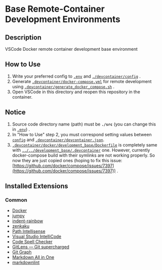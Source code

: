 # Base Remote-Container Development Environments

## Description

VSCode Docker remote container development base environment

## How to Use

1. Write your preferred config to [`.env`](./.env) and [`./devcontainer/config`](./.devcontainer/config) .
2. Generate [`.devcontainer/docker-compose.yml`](./.devcontainer/docker-compose.yml) for remote development using [`.devcontainer/generate_docker_compose.sh`](./.devcontainer/generate_docker_compose.sh) .
3. Open VSCode in this directory and reopen this repository in the container.

## Notice

1. Source code directory name (path) must be **`./src`** (you can change this in [`.env`](./.env)) .
2. In "How to Use" step 2, you must correspond setting values between [`config`](./.devcotainer/../.devcontainer/config) and [`.devcontainer/devcontainer.json`](.devcontainer/devcontainer.json).
3. [`.devcontainer/docker/development_base/Dockerfile`](./.devcontainer/docker/development_base/Dockerfile) is completely same with [`../../development_base/.devcontainer`](../../development_base/.devcontainer) one. However, currently docker-compose build with their symlinks are not working properly. So now they are just copied ones (hoping to fix this issue: [https://github.com/docker/compose/issues/7397](https://github.com/docker/compose/issues/7397)) .

## Installed Extensions

### Common

- [Docker](https://marketplace.visualstudio.com/items?itemName=ms-azuretools.vscode-docker)
- [jumpy](https://marketplace.visualstudio.com/items?itemName=wmaurer.vscode-jumpy)
- [indent-rainbow](https://marketplace.visualstudio.com/items?itemName=oderwat.indent-rainbow)
- [zenkaku](https://marketplace.visualstudio.com/items?itemName=mosapride.zenkaku)
- [Path Intellisense](https://marketplace.visualstudio.com/items?itemName=christian-kohler.path-intellisense)
- [Visual Studio IntelliCode](https://marketplace.visualstudio.com/items?itemName=visualstudioexptteam.vscodeintellicode)
- [Code Spell Checker](https://marketplace.visualstudio.com/items?itemName=streetsidesoftware.code-spell-checker)
- [GitLens — Git supercharged](https://marketplace.visualstudio.com/items?itemName=eamodio.gitlens)
- [Git Graph](https://marketplace.visualstudio.com/items?itemName=mhutchie.git-graph)
- [Markdown All in One](https://marketplace.visualstudio.com/items?itemName=yzhang.markdown-all-in-one)
- [markdownlint](https://marketplace.visualstudio.com/items?itemName=davidanson.vscode-markdownlint)
